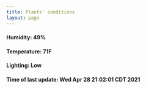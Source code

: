 ```yaml
---
title: Plants' conditions
layout: page
---
```



#### Humidity: 49%
#### Temperature: 71F
#### Lighting: Low
#### Time of last update: Wed Apr 28 21:02:01 CDT 2021
